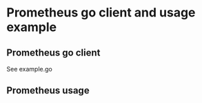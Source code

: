 # Prometheus go client and usage example

## Prometheus go client

See example.go

## Prometheus usage
